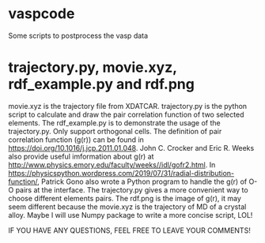 # vaspcode
Some scripts to postprocess the vasp data

# trajectory.py, movie.xyz, rdf_example.py and rdf.png
movie.xyz is the trajectory file from XDATCAR.
trajectory.py is the python script to calculate and draw the pair correlation function of two selected elements.
The rdf_example.py is to demonstrate the usage of the trajectory.py.
Only support orthogonal cells.
The definition of pair correlation function (g(r)) can be found in https://doi.org/10.1016/j.jcp.2011.01.048.
John C. Crocker and Eric R. Weeks also provide useful imformation about g(r) at http://www.physics.emory.edu/faculty/weeks//idl/gofr2.html.
In https://physicspython.wordpress.com/2019/07/31/radial-distribution-function/, Patrick Gono also wrote a Python program to handle the g(r) 
of O-O pairs at the interface.
The trajectory.py gives a more convenient way to choose different elements pairs.
The rdf.png is the image of g(r), it may seem different because the movie.xyz is the trajectory of MD of a crystal alloy.
Maybe I will use Numpy package to write a more concise script, LOL!

IF YOU HAVE ANY QUESTIONS, FEEL FREE TO LEAVE YOUR COMMENTS!
